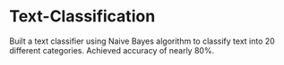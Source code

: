 # Text-Classification
Built a text classifier using Naive Bayes algorithm to classify text into 20 different categories. Achieved accuracy of nearly 80%.
